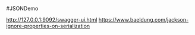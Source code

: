 #JSONDemo

http://127.0.0.1:9092/swagger-ui.html
https://www.baeldung.com/jackson-ignore-properties-on-serialization



